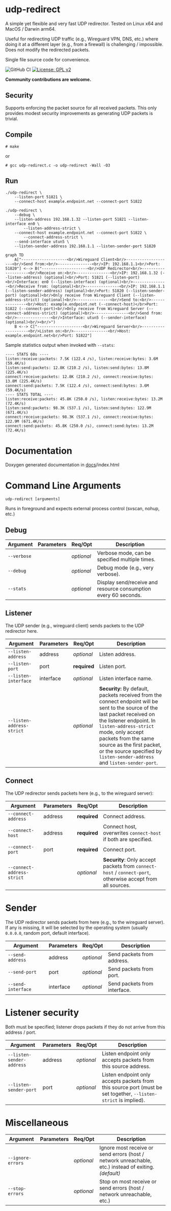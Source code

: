 # udp-redirect
A simple yet flexible and very fast UDP redirector. Tested on Linux x64 and MacOS / Darwin arm64.

Useful for redirecting UDP traffic (e.g., Wireguard VPN, DNS, etc.) where doing it at a different layer (e.g., from a firewall) is challenging / impossible. Does not modify the redirected packets.

Single file source code for convenience.

![GitHub CI](https://github.com/danpodeanu/udp-redirect/actions/workflows/c-cpp.yml/badge.svg)
[![License: GPL v2](https://img.shields.io/badge/License-GPL_v2-blue.svg)](https://www.gnu.org/licenses/old-licenses/gpl-2.0.en.html)

**Community contributions are welcome.**

## Security

Supports enforcing the packet source for all received packets. This only provides modest security improvements as generating UDP packets is trivial.

## Compile

```# make```

or

```# gcc udp-redirect.c -o udp-redirect -Wall -O3```

## Run

```
./udp-redirect \
    --listen-port 51821 \
    --connect-host example.endpoint.net --connect-port 51822
```

```
./udp-redirect \
    --debug \
    --listen-address 192.168.1.32 --listen-port 51821 --listen-interface en0 \
        --listen-address-strict \
    --connect-host example.endpoint.net --connect-port 51822 \
        --connect-address-strict \
    --send-interface utun5 \
    --listen-sender-address 192.168.1.1 --listen-sender-port 51820
```

```mermaid
graph TD
    A["--------------------<br/>Wireguard Client<br/>--------------------<br/>Send from:<br/>---------------<br/>IP: 192.168.1.1<br/>Port: 51820"] <--> B("--------------------<br/>UDP Redirector<br/>--------------------<br/>Receive on:<br/>---------------<br/>IP: 192.168.1.32 (--listen-address) (optional)<br/>Port: 51821 (--listen-port)<br/>Interface: en0 (--listen-interface) (optional)<br/>---------------<br/>Receive from: (optional)<br/>---------------<br/>IP: 192.168.1.1 (--listen-sender-address) (optional)<br/>Port: 51820 (--listen-sender-port) (optional)<br/>Only receive from Wireguard Client (--listen-address-strict) (optional)<br/>---------------<br/>Send to:<br/>---------------<br/>Host: example.endpoint.net (--connect-host)</br>Port: 51822 (--connect-port)<br/>Only receive from Wireguard Server (--connect-address-strict) (optional)<br/>---------------<br/>Send from:<br/>---------------<br/>Interface: utun5 (--sender-interface) (optional)<br/><br/>")
    B <--> C["--------------------<br/>Wireguard Server<br/>--------------------<br/>Listen on:<br/>---------------<br/>Host: example.endpoint.net<br/>Port: 51822"]
```

Sample statistics output when invoked with ```--stats```:
```
---- STATS 60s ----
listen:receive:packets: 7.5K (122.4 /s), listen:receive:bytes: 3.6M (59.4K/s)
listen:send:packets: 12.8K (210.2 /s), listen:send:bytes: 13.8M (225.4K/s)
connect:receive:packets: 12.8K (210.2 /s), connect:receive:bytes: 13.8M (225.4K/s)
connect:send:packets: 7.5K (122.4 /s), connect:send:bytes: 3.6M (59.4K/s)
---- STATS TOTAL ----
listen:receive:packets: 45.8K (250.0 /s), listen:receive:bytes: 13.2M (72.4K/s)
listen:send:packets: 98.3K (537.1 /s), listen:send:bytes: 122.9M (671.4K/s)
connect:receive:packets: 98.3K (537.1 /s), connect:receive:bytes: 122.9M (671.4K/s)
connect:send:packets: 45.8K (250.0 /s), connect:send:bytes: 13.2M (72.4K/s)
```

# Documentation

Doxygen generated documentation in [docs](docs/)/index.html

# Command Line Arguments

```udp-redirect [arguments]```

Runs in foreground and expects external process control (svscan, nohup, etc.)

## Debug

| Argument | Parameters | Req/Opt | Description |
| --- | --- | --- | --- |
| ```--verbose``` | | *optional* | Verbose mode, can be specified multiple times. |
| ```--debug``` | | *optional* | Debug mode (e.g., very verbose). |
| ```--stats``` | | *optional* | Display send/receive and resource consumption every 60 seconds. |

## Listener

The UDP sender (e.g., wireguard client) sends packets to the UDP redirector here.

| Argument | Parameters | Req/Opt | Description |
| --- | --- | --- | --- |
| ```--listen-address``` | address | *optional* | Listen address. |
| ```--listen-port``` | port | **required** | Listen port. |
| ```--listen-interface``` | interface | *optional* | Listen interface name. |
| ```--listen-address-strict``` | | *optional* | **Security:** By default, packets received from the connect endpoint will be sent to the source of the last packet received on the listener endpoint. In ```listen-address-strict``` mode, only accept packets from the same source as the first packet, or the source specified by ```listen-sender-address``` and ```listen-sender-port```. |

## Connect

The UDP redirector sends packets here (e.g., to the wireguard server):

| Argument | Parameters | Req/Opt | Description |
| --- | --- | --- | --- |
| ```--connect-address``` | address | **required** | Connect address. |
| ```--connect-host``` | address | **required** | Connect host, overwrites ```connect-host``` if both are specified. |
| ```--connect-port``` | port | **required** | Connect port. |
| ```--connect-address-strict``` | | *optional* | **Security**: Only accept packets from ```connect-host``` / ```connect-port```, otherwise accept from all sources. |

# Sender

The UDP redirector sends packets from here (e.g., to the wireguard server). If any is missing, it will be selected by the operating system (usually ```0.0.0.0```, random port, default interface).

| Argument | Parameters | Req/Opt | Description |
| --- | --- | --- | --- |
| ```--send-address``` | address | *optional* | Send packets from address. |
| ```--send-port``` | port | *optional* | Send packets from port. |
| ```--send-interface``` | interface | *optional* | Send packets from interface. |

# Listener security

Both must be specified; listener drops packets if they do not arrive from this address / port.

| Argument | Parameters | Req/Opt | Description |
| --- | --- | --- | --- |
| ```--listen-sender-address``` | address | *optional* | Listen endpoint only accepts packets from this source address. |
| ```--listen-sender-port``` | port | *optional* | Listen endpoint only accepts packets from this source port (must be set together, ```--listen-strict``` is implied). |

# Miscellaneous

| Argument | Parameters | Req/Opt | Description |
| --- | --- | --- | --- |
| ```--ignore-errors``` | | *optional* | Ignore most receive or send errors (host / network unreachable, etc.) instead of exiting. *(default)* |
| ```--stop-errors``` | | *optional* | Stop on most receive or send errors (host / network unreachable, etc.) |

